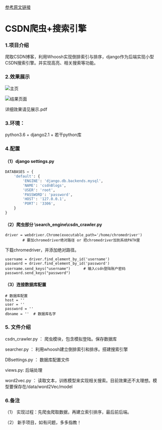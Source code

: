 [参考原文链接](https://github.com/SchrodingersBug/CSDN_SearchEngine)

# 			CSDN爬虫+搜索引擎	

### 1.项目介绍

爬取CSDN博客，利用Whoosh实现倒排索引与排序，django作为后端实现小型CSDN搜索引擎。并实现高亮、相关搜索等功能。

### 2.效果展示

![主页](https://github.com/SchrodingersBug/CSDN_SearchEngine/blob/master/data/img/index.png?raw=true)

![结果页面](https://github.com/SchrodingersBug/CSDN_SearchEngine/blob/master/data/img/results.png?raw=true)

详细效果请见展示.pdf

### 3.环境：

python3.6 + django2.1 + 若干python库

### 4.配置

#### （1）django settings.py

```python
DATABASES = {
    'default': {
        'ENGINE': 'django.db.backends.mysql',
        'NAME': 'csdnBlogs',
        'USER': 'root',
        'PASSWORD': 'password',
        'HOST': '127.0.0.1',
        'PORT': '3306',
    }
}
```

#### （2）爬虫部分 \search_engine\csdn_crawler.py

```
driver = webdriver.Chrome(executable_path='/home/chromedriver')
        # 要加chromedriver绝对路径 or 把chromedriver加到系统PATH里
```

下载chromedriver，并添加绝对路径。

```
username = driver.find_element_by_id('username')
password = driver.find_element_by_id('password')
username.send_keys("username")		# 输入csdn登陆账户密码
password.send_keys("password")		
```

#### （3）连接数据库配置 

```
# 数据库配置
host = ''   
user = ''
password = ''
dbname = ''  # 数据库名字
```

### 5. 文件介绍

csdn_crawler.py ： 爬虫模块，包含模拟登陆。保存数据库

searcher.py ： 利用whoosh建立倒排索引和排序。搭建搜索引擎

DBsettings.py ： 数据库配置文件

views.py:  后端处理

word2vec.py ： 读取文本，训练模型来实现相关搜索。目前效果还不太理想。模型要保存在/data/word2Vec/model

### 6.备注

（1） 实现过程：先爬虫爬取数据，再建立索引排序，最后前后端。

（2） 新手项目，如有问题，多多指教！
